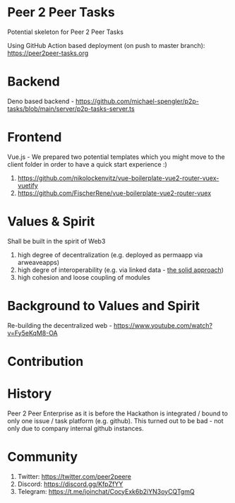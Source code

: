 # Peer 2 Peer Tasks

Potential skeleton for Peer 2 Peer Tasks

Using GitHub Action based deployment (on push to master branch):
https://peer2peer-tasks.org 

# Backend 
Deno based backend - https://github.com/michael-spengler/p2p-tasks/blob/main/server/p2p-tasks-server.ts

# Frontend
Vue.js - We prepared two potential templates which you might move to the client folder in order to have a quick start experience :)
1. https://github.com/nikolockenvitz/vue-boilerplate-vue2-router-vuex-vuetify
2. https://github.com/FischerRene/vue-boilerplate-vue2-router-vuex

# Values & Spirit
Shall be built in the spirit of Web3  
1. high degree of decentralization (e.g. deployed as permaapp via arweaveapps)  
2. high degre of interoperability (e.g. via linked data - [the solid approach](https://www.youtube.com/watch?v=Fy5eKqM8-OA))  
3. high cohesion and loose coupling of modules  

# Background to Values and Spirit
Re-building the decentralized web - https://www.youtube.com/watch?v=Fy5eKqM8-OA 
 
# Contribution

# History
Peer 2 Peer Enterprise as it is before the Hackathon is integrated / bound to only one issue / task platform (e.g. github). This turned out to be bad - not only due to company internal github instances. 


# Community
1. Twitter: https://twitter.com/peer2peere
2. Discord: https://discord.gg/KfpZfYY
3. Telegram: https://t.me/joinchat/CocyExk6b2iYN3oyCQTgmQ


